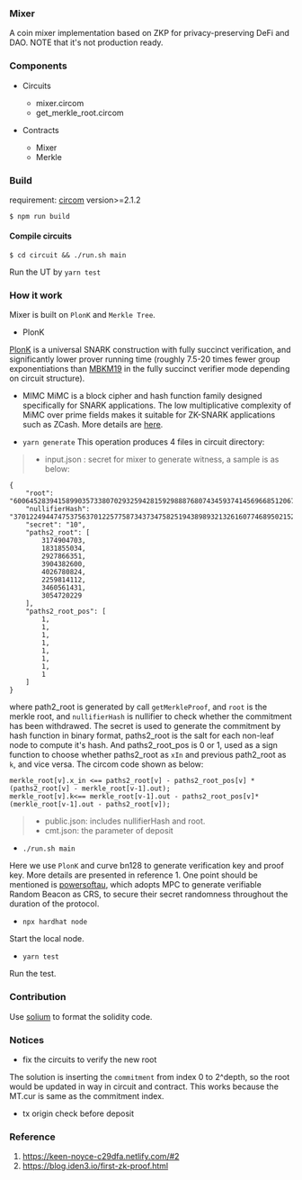 ### Mixer

A coin mixer implementation based on ZKP for privacy-preserving DeFi and DAO. NOTE that it's not production ready.

### Components

- Circuits
	- mixer.circom
	- get_merkle_root.circom

-  Contracts
	- Mixer
	- Merkle
### Build
requirement: [circom](https://docs.circom.io/getting-started/installation/)
version>=2.1.2
```
$ npm run build 
```
#### Compile circuits

```
$ cd circuit && ./run.sh main
```
Run the UT by `yarn test`

### How it work

Mixer is built on `PlonK` and `Merkle Tree`.

* PlonK

[PlonK](https://eprint.iacr.org/2019/953.pdf) is a universal SNARK construction with fully succinct verification, and significantly lower prover running time (roughly 7.5-20 times fewer group exponentiations than [MBKM19](https://eprint.iacr.org/2019/099.phf) in
the fully succinct verifier mode depending on circuit structure).

* MIMC
MiMC is a block cipher and hash function family designed specifically for SNARK applications. 
The low multiplicative complexity of MiMC over prime fields makes it suitable for ZK-SNARK 
applications such as ZCash.
More details are [here](https://byt3bit.github.io/primesym/mimc/).

* `yarn generate`
This operation produces 4 files in circuit directory:
>* input.json :  secret for mixer to generate witness, a sample is as below: 
```
{
    "root": "6006452839415899035733807029325942815929888768074345937414569668512067894100",
    "nullifierHash": "3701224944747537563701225775873437347582519438989321326160774689502152321319",
    "secret": "10",
    "paths2_root": [
        3174904703,
        1831855034,
        2927866351,
        3904382600,
        4026780824,
        2259814112,
        3460561431,
        3054720229
    ],
    "paths2_root_pos": [
        1,
        1,
        1,
        1,
        1,
        1,
        1,
        1
    ]
}
```
where path2_root is generated by call `getMerkleProof`, and `root` is the merkle root, and `nullifierHash` is nullifier to check whether the commitment has been withdrawed. The secret is used to generate the commitment by hash function in binary format, paths2_root        is the salt for each non-leaf node to compute it's hash.  And paths2_root_pos is 0 or 1, used as a sign function to choose whether paths2_root as `xIn` and previous path2_root as `k`, and vice versa. The circom code shown as below:


```
merkle_root[v].x_in <== paths2_root[v] - paths2_root_pos[v] * (paths2_root[v] - merkle_root[v-1].out);
merkle_root[v].k<== merkle_root[v-1].out - paths2_root_pos[v]* (merkle_root[v-1].out - paths2_root[v]);
```

>* public.json: includes nullifierHash and root.
>* cmt.json: the parameter of deposit

* `./run.sh main`

Here we use `PlonK` and curve bn128 to generate verification key and proof key.  More details are presented in reference 1.  One point should be mentioned is [powersoftau](https://eprint.iacr.org/2017/1050), which adopts MPC to generate verifiable Random Beacon as CRS,  to secure their secret randomness throughout the duration of the protocol.

* `npx hardhat node`

Start the local node.

* `yarn test`

Run the test.

### Contribution

Use [solium](https://ethlint.readthedocs.io/en/latest/user-guide.html) to format the solidity code.

### Notices
* fix the circuits to verify the new root

The solution is inserting the `commitment` from index 0 to 2^depth, so the root would be updated in way in circuit and contract.
This works because the MT.cur is same as the commitment index.

* tx origin check before deposit

### Reference
1. https://keen-noyce-c29dfa.netlify.com/#2
2. https://blog.iden3.io/first-zk-proof.html
